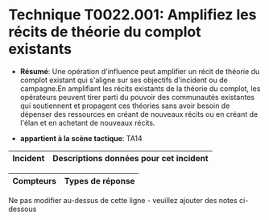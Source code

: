 # Technique T0022.001: Amplifiez les récits de théorie du complot existants

* **Résumé**: Une opération d'influence peut amplifier un récit de théorie du complot existant qui s'aligne sur ses objectifs d'incident ou de campagne.En amplifiant les récits existants de la théorie du complot, les opérateurs peuvent tirer parti du pouvoir des communautés existantes qui soutiennent et propagent ces théories sans avoir besoin de dépenser des ressources en créant de nouveaux récits ou en créant de l'élan et en achetant de nouveaux récits.

* **appartient à la scène tactique**: TA14


|Incident |Descriptions données pour cet incident |
|-------- |-------------------- |



|Compteurs |Types de réponse |
|-------- |-------------- |


Ne pas modifier au-dessus de cette ligne - veuillez ajouter des notes ci-dessous